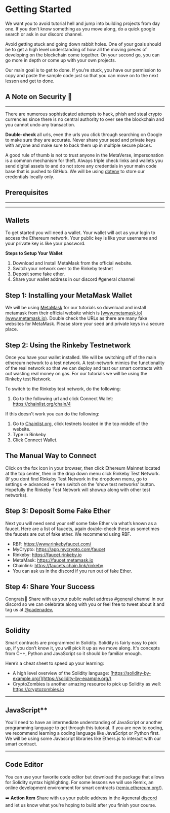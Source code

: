 # Getting Started

We want you to avoid tutorial hell and jump into building projects from day one. If you don’t know something as you move along, do a quick google search or ask in our discord channel.

Avoid getting stuck and going down rabbit holes. One of your goals should be to get a high level understanding of how all the moving pieces of developing on the blockchain come together. On your second go, you can go more in depth or come up with your own projects.

Our main goal is to get to done. If you’re stuck, you have our permission to copy and paste the sample code just so that you can move on to the next lesson and get to done. 

## A Note on Security 🚨
***

There are numerous sophisticated attempts to hack, phish and steal crypto currencies since there is no central authority to over see the blockchain and you cannot undo any transaction. 

**Double-check** all urls, even the urls you click through searching on Google to make sure they are accurate. Never share your seed and private keys with anyone and make sure to back them up in multiple secure places. 

A good rule of thumb is not to trust anyone in the MetaVerse, impersonation is a common mechanism for theft. Always triple check links and wallets you send digital assets to and do not store any credentials in your main code base that is pushed to GitHub. We will be using [dotenv](https://www.npmjs.com/package/dotenv) to store our credentials locally only. 

## Prerequisites
***

***
## Wallets

To get started you will need a wallet. Your wallet will act as your login to access the Ethereum network. Your public key is like your username and your private key is like your password. 

**Steps to Setup Your Wallet**
1. Download and Install MetaMask from the official website.
2. Switch your network over to the Rinkeby testnet
3. Deposit some fake ether.
4. Share your wallet address in our discord #general channel

## Step 1: Installing your MetaMask Wallet

We will be using [MetaMask](https://metamask.io/) for our tutorials so download and install metamask from their official website which is [www.metamask.io](www.metamask.io). Double check the URLs as there are many fake websites for MetaMask. Please store your seed and private keys in a secure place. 

## Step 2: Using the Rinkeby Testnetwork

Once you have your wallet installed. We will be switching off of the main ethereum network to a test network. A test-network mimics the functionality of the real network so that we can deploy and test our smart contracts with out wasting real money on gas. For our tutorials we will be using the Rinkeby test Network. 

To switch to the Rinkeby test network, do the following:
1. Go to the following url and click Connect Wallet: https://chainlist.org/chain/4

If this doesn't work you can do the following:
1. Go to [Chainlist.org](https://chainlist.org), click testnets located in the top middle of the website. 
2. Type in Rinkeby
3. Click Connect Wallet.

## The Manual Way to Connect
Click on the fox icon in your browser, then click Ethereum Mainnet located at the top center, then in the drop down menu click Rinkeby Test Network. 
(If you dont find Rinkeby Test Network in the dropdown menu, go to settings => advanced => then switch on the 'show test networks' button. Hopefully the Rinkeby Test Network will showup along with other test networks).

## Step 3: Deposit Some Fake Ether

Next you will need send your self some fake Ether via what’s known as a faucet. Here are a list of faucets, again double-check these as sometimes the faucets are out of fake ether. We recommend using RBF.

- RBF: https://www.rinkebyfaucet.com/
- MyCrypto: https://app.mycrypto.com/faucet
- Rinkeby: https://faucet.rinkeby.io
- MetaMask: https://faucet.metamask.io
- Chainlink: https://faucets.chain.link/rinkeby
- You can ask us in the discord if you run out of fake Ether.

## Step 4: Share Your Success
Congrats🎉 Share with us your public wallet address [#general](https://discord.gg/UQayXxzazc) channel in our discord so we can celebrate along with you or feel free to tweet about it and tag us at [@cadenadev.](https://twitter.com/cadenadev) 

***
## Solidity

Smart contracts are programmed in Solidity. Solidity is fairly easy to pick up, if you don’t know it, you will pick it up as we move along. It's concepts from C++, Python and JavaScript so it should be familiar enough. 

Here’s a cheat sheet to speed up your learning:

- A high level overview of the Solidity language: [https://solidity-by-example.org/](https://solidity-by-example.org/)
- CryptoZombies is another amazing resource to pick up Solidity as well: https://cryptozombies.io

***
## JavaScript** 

You’ll need to have an intermediate understanding of JavaScript or another programming language to get through this tutorial. If you are new to coding, we recommend learning a coding language like JavaScript or Python first. We will be using some Javascript libraries like Ethers.js to interact with our smart contract. 

***
## Code Editor

You can use your favorite code editor but download the package that allows for Solidity syntax highlighting. For some lessons we will use Remix, an online development environment for smart contracts ([remix.ethereum.org/](http://remix.ethereum.org/)).

➡️ **Action Item** Share with us your public address in the #general [discord](https://discord.gg/UQayXxzazc) and let us know what you're hoping to build after you finish your course.
